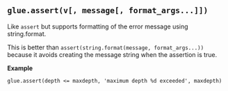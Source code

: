 ## `glue.assert(v[, message[, format_args...]])` ##

Like `assert` but supports formatting of the error message using string.format.

This is better than `assert(string.format(message, format_args...))` because it avoids creating the message string when the assertion is true.

**Example**
```
glue.assert(depth <= maxdepth, 'maximum depth %d exceeded', maxdepth)
```